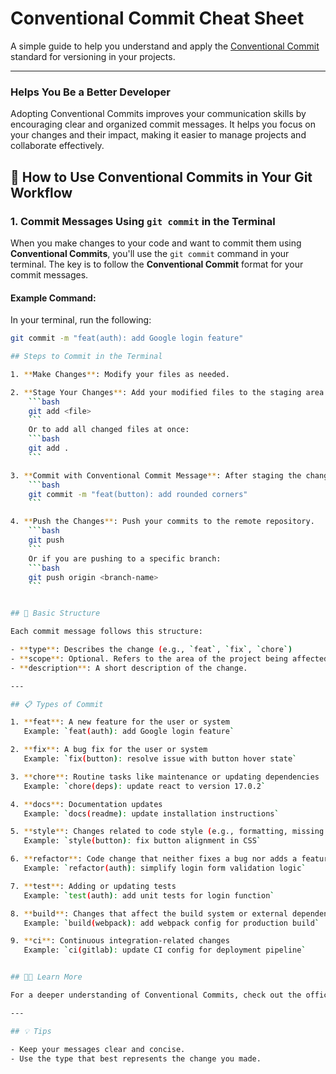# Conventional Commit Cheat Sheet

A simple guide to help you understand and apply the [Conventional Commit](https://www.conventionalcommits.org/en/v1.0.0/) standard for versioning in your projects.

---
### Helps You Be a Better Developer

Adopting Conventional Commits improves your communication skills by encouraging clear and organized commit messages. It helps you focus on your changes and their impact, making it easier to manage projects and collaborate effectively.


## 🚀 How to Use Conventional Commits in Your Git Workflow

### 1. **Commit Messages Using `git commit` in the Terminal**

When you make changes to your code and want to commit them using **Conventional Commits**, you'll use the `git commit` command in your terminal. The key is to follow the **Conventional Commit** format for your commit messages.

#### Example Command:
In your terminal, run the following:

```bash
git commit -m "feat(auth): add Google login feature"

## Steps to Commit in the Terminal

1. **Make Changes**: Modify your files as needed.

2. **Stage Your Changes**: Add your modified files to the staging area.
    ```bash
    git add <file>
    ```
    Or to add all changed files at once:
    ```bash
    git add .
    ```

3. **Commit with Conventional Commit Message**: After staging the changes, use the following command to commit:
    ```bash
    git commit -m "feat(button): add rounded corners"
    ```

4. **Push the Changes**: Push your commits to the remote repository.
    ```bash
    git push
    ```
    Or if you are pushing to a specific branch:
    ```bash
    git push origin <branch-name>
    ```


## 🚀 Basic Structure

Each commit message follows this structure:

- **type**: Describes the change (e.g., `feat`, `fix`, `chore`)
- **scope**: Optional. Refers to the area of the project being affected (e.g., `api`, `frontend`)
- **description**: A short description of the change.

---

## 📋 Types of Commit

1. **feat**: A new feature for the user or system  
   Example: `feat(auth): add Google login feature`

2. **fix**: A bug fix for the user or system  
   Example: `fix(button): resolve issue with button hover state`

3. **chore**: Routine tasks like maintenance or updating dependencies  
   Example: `chore(deps): update react to version 17.0.2`

4. **docs**: Documentation updates  
   Example: `docs(readme): update installation instructions`

5. **style**: Changes related to code style (e.g., formatting, missing semi-colons)  
   Example: `style(button): fix button alignment in CSS`

6. **refactor**: Code change that neither fixes a bug nor adds a feature  
   Example: `refactor(auth): simplify login form validation logic`

7. **test**: Adding or updating tests  
   Example: `test(auth): add unit tests for login function`

8. **build**: Changes that affect the build system or external dependencies  
   Example: `build(webpack): add webpack config for production build`

9. **ci**: Continuous integration-related changes  
   Example: `ci(gitlab): update CI config for deployment pipeline`


## 🧑‍💻 Learn More

For a deeper understanding of Conventional Commits, check out the official documentation: [Conventional Commits](https://www.conventionalcommits.org/en/v1.0.0/).

---

## 💡 Tips

- Keep your messages clear and concise.
- Use the type that best represents the change you made.
